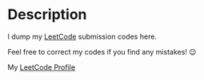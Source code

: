 # Description
I dump my [LeetCode](https://leetcode.com) submission codes here.

Feel free to correct my codes if you find any mistakes! 😉

My [LeetCode Profile](https://leetcode.com/u/bagashiz/)